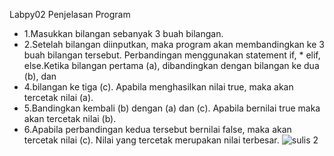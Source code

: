 Labpy02 Penjelasan Program
* 1.Masukkan bilangan sebanyak 3 buah bilangan. 
* 2.Setelah bilangan diinputkan, maka program akan membandingkan ke 3 buah bilangan tersebut. Perbandingan menggunakan statement if, * elif, else.Ketika bilangan pertama (a), dibandingkan dengan bilangan ke dua (b), dan
* 4.bilangan ke tiga (c). Apabila menghasilkan nilai true, maka akan tercetak nilai (a).
* 5.Bandingkan kembali (b) dengan (a) dan (c). Apabila bernilai true maka akan tercetak nilai (b).
* 6.Apabila perbandingan kedua tersebut bernilai false, maka akan tercetak nilai (c). Nilai yang tercetak merupakan nilai terbesar.
![sulis 2](https://user-images.githubusercontent.com/57305570/68542307-f9185a80-03dd-11ea-8af3-fad1cae036e3.png)
